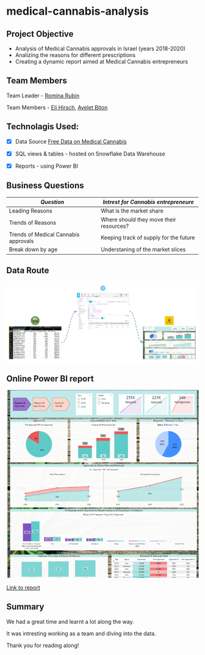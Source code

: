 # medical-cannabis-analysis


## Project Objective
- Analysis of Medical Cannabis approvals in Israel (years 2018-2020)
- Analizing the reasons for different prescriptions
- Creating a dynamic report aimed at Medical Cannabis entrepreneurs



## Team Members

Team Leader - [Romina Rubin](https://www.linkedin.com/in/rominarubin/)

Team Members - [Eli Hirsch](https://www.linkedin.com/in/eli-b-hirsch/), [Ayelet Biton](https://www.linkedin.com/in/ayelet-biton-8779b01b9/)



## Technolagis Used:
- [x] Data Source [Free Data on Medical Cannabis](https://www.meida.org.il/?p=11491)
- [x] SQL views & tables - hosted on Snowflake Data Warehouse
- [x] Reports - using Power BI



## Business Questions

| *Question* | *Intrest for Cannabis entrepreneure* |
| ----------- | ----------- |
| Leading Reasons  | What is the market share |
| Trends of Reasons | Where should they move their resources? |
| Trends of Medical Cannabis approvals | Keeping track of supply for the future |
| Break down by age | Understaning of the market slices |



## Data Route
![Data Route](https://github.com/elijellyeli/medical-cannabis-analysis/blob/main/src/data%20route.png)

## Online Power BI report

![Report](https://github.com/elijellyeli/medical-cannabis-analysis/blob/main/src/power%20bi%20report.png)

[Link to report](https://app.powerbi.com/view?r=eyJrIjoiY2E0YTMxNjktOTQ3MS00NDY4LTgzZWItMGUxMjNlNTMyMWZhIiwidCI6ImE3YzJiM2ZlLWE2ZjQtNDk0Ni04YjI0LTc4OTM0NmYzMjcyZCIsImMiOjl9)

## Summary

We had a great time and learnt a lot along the way.

It was intresting working as a team and diving into the data.

Thank you for reading along!

